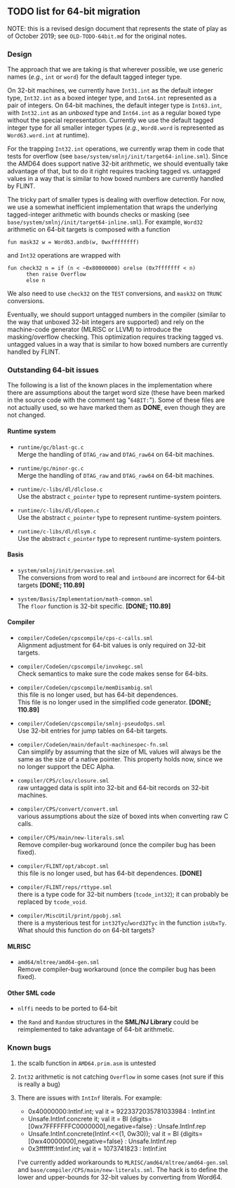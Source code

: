 ## TODO list for 64-bit migration

NOTE: this is a revised design document that represents the state
of play as of October 2019; see `OLD-TODO-64bit.md` for the original
notes.

### Design

The approach that we are taking is that wherever possible, we use
generic names (*e.g.*, `int` or `word`) for the default tagged
integer type.

On 32-bit machines, we currently have `Int31.int` as the default integer
type, `Int32.int` as a boxed integer type, and `Int64.int` represented as
a pair of integers.  On 64-bit machines, the default integer type is
`Int63.int`, with `Int32.int` as an *unboxed* type and `Int64.int`
as a regular boxed type without the special representation.  Currently
we use the default tagged integer type for all smaller integer types
(*e.g.*, `Word8.word` is represented as `Word63.word.int` at runtime).

For the trapping `Int32.int` operations, we currently wrap them in
code that tests for overflow (see `base/system/smlnj/init/target64-inline.sml`).
Since the AMD64 does support native 32-bit arithmetic, we should
eventually take advantage of that, but to do it right requires tracking
tagged vs. untagged values in a way that is similar to how boxed
numbers are currently handled by FLINT.

The tricky part of smaller types is dealing with overflow detection.
For now, we use a somewhat inefficient implementation that wraps the
underlying tagged-integer arithmetic with bounds checks or masking
(see `base/system/smlnj/init/target64-inline.sml`).  For example,
`Word32` arithmetic on 64-bit targets is composed with a function

	fun mask32 w = Word63.andb(w, 0wxffffffff)

and `Int32` operations are wrapped with

	fun check32 n = if (n < ~0x80000000) orelse (0x7fffffff < n)
	      then raise Overflow
	      else n

We also need to use `check32` on the `TEST` conversions, and `mask32` on
`TRUNC` conversions.

Eventually, we should support untagged numbers in the compiler (similar
to the way that unboxed 32-bit integers are supported) and rely on the
machine-code generator (MLRISC or LLVM) to introduce the masking/overflow
checking.  This optimization requires tracking tagged vs. untagged values
in a way that is similar to how boxed numbers are currently handled by FLINT.

### Outstanding 64-bit issues

The following is a list of the known places in the implementation where
there are assumptions about the target word size (these have
been marked in the source code with the comment tag "`64BIT:`").
Some of these files are not actually used, so we have marked them
as **DONE**, even though they are not changed.

#### Runtime system

  * `runtime/gc/blast-gc.c` <br/>
    Merge the handling of `DTAG_raw` and `DTAG_raw64` on 64-bit machines.

  * `runtime/gc/minor-gc.c` <br/>
    Merge the handling of `DTAG_raw` and `DTAG_raw64` on 64-bit machines.

  * `runtime/c-libs/dl/dlclose.c` <br/>
    Use the abstract `c_pointer` type to represent runtime-system pointers.

  * `runtime/c-libs/dl/dlopen.c` <br/>
    Use the abstract `c_pointer` type to represent runtime-system pointers.

  * `runtime/c-libs/dl/dlsym.c` <br/>
    Use the abstract `c_pointer` type to represent runtime-system pointers.

#### Basis

  * `system/smlnj/init/pervasive.sml` <br/>
    The conversions from word to real and `intbound` are incorrect for 64-bit targets
    **[DONE; 110.89]**

  * `system/Basis/Implementation/math-common.sml` <br/>
    The `floor` function is 32-bit specific.
    **[DONE; 110.89]**

#### Compiler

  * `compiler/CodeGen/cpscompile/cps-c-calls.sml` <br/>
    Alignment adjustment for 64-bit values is only required on 32-bit targets.

  * `compiler/CodeGen/cpscompile/invokegc.sml` <br/>
    Check semantics to make sure the code makes sense for 64-bits.

  * `compiler/CodeGen/cpscompile/memDisambig.sml` <br/>
    this file is no longer used, but has 64-bit dependences. <br/>
    This file is no longer used in the simplified code generator.
    **[DONE; 110.89]**

  * `compiler/CodeGen/cpscompile/smlnj-pseudoOps.sml` <br/>
    Use 32-bit entries for jump tables on 64-bit targets.

  * `compiler/CodeGen/main/default-machinespec-fn.sml` <br/>
    Can simplify by assuming that the size of ML values will always be the same
    as the size of a native pointer.  This property holds now, since we no longer
    support the DEC Alpha.

  * `compiler/CPS/clos/closure.sml` <br/>
    raw untagged data is split into 32-bit and 64-bit records on 32-bit machines.

  * `compiler/CPS/convert/convert.sml` <br/>
    various assumptions about the size of boxed ints when converting
    raw C calls.

  * `compiler/CPS/main/new-literals.sml` </br>
    Remove compiler-bug workaround (once the compiler bug has been fixed).

  * `compiler/FLINT/opt/abcopt.sml` <br/>
    this file is no longer used, but has 64-bit dependences.
    **[DONE]**

  * `compiler/FLINT/reps/rttype.sml` <br/>
    there is a type code for 32-bit numbers (`tcode_int32`); it can probably
    be replaced by `tcode_void`.

  * `compiler/MiscUtil/print/ppobj.sml` <br/>
    there is a mysterious test for `int32Tyc`/`word32Tyc` in the function
    `isUbxTy`.  What should this function do on 64-bit targets?


#### MLRISC

  * `amd64/mltree/amd64-gen.sml` <br/>
    Remove compiler-bug workaround (once the compiler bug has been fixed).

#### Other SML code

  * `nlffi` needs to be ported to 64-bit

  * the `Rand` and `Random` structures in the **SML/NJ Library** could be
    reimplemented to take advantage of 64-bit arithmetic.

### Known bugs


1. the scalb function in `AMD64.prim.asm` is untested

2. `Int32` arithmetic is not catching `Overflow` in some cases (not sure if this
   is really a bug)

3. There are issues with `IntInf` literals.  For example:

	- 0x40000000:IntInf.int;
	val it = 9223372035781033984 : IntInf.int
	- Unsafe.IntInf.concrete it;
	val it = BI {digits=[0wx7FFFFFFFC0000000],negative=false} : Unsafe.IntInf.rep
	- Unsafe.IntInf.concrete(IntInf.<<(1, 0w30));
	val it = BI {digits=[0wx40000000],negative=false} : Unsafe.IntInf.rep
	- 0x3fffffff:IntInf.int;
	val it = 1073741823 : IntInf.int

    I've currently added workarounds to `MLRISC/amd64/mltree/amd64-gen.sml` and
    `base/compiler/CPS/main/new-literals.sml`.  The hack is to define the lower
    and upper-bounds for 32-bit values by converting from Word64.
